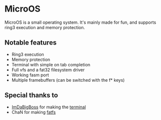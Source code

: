 # MicroOS

MicroOS is a small operating system. It's mainly made for fun, and supports ring3 execution and memory protection.

## Notable features

- Ring3 execution
- Memory protection
- Terminal with simple on tab completion
- Full vfs and a fat32 filesystem driver
- Working fasm port
- Multiple framebuffers (can be switched with the f* keys)

## Special thanks to

- [ImDaBigBoss](https://github.com/ImDaBigBoss) for making the [terminal](https://github.com/TheUltimateFoxOS/FoxOS-programs/tree/main/terminal)
- ChaN for making [fatfs](http://elm-chan.org/fsw/ff/00index_e.html)
